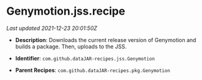 # Genymotion.jss.recipe

_Last updated 2021-12-23 20:01:50Z_

- **Description**: Downloads the current release version of Genymotion and builds a package. Then, uploads to the JSS.

- **Identifier**: `com.github.dataJAR-recipes.jss.Genymotion`

- **Parent Recipes**: `com.github.dataJAR-recipes.pkg.Genymotion`
